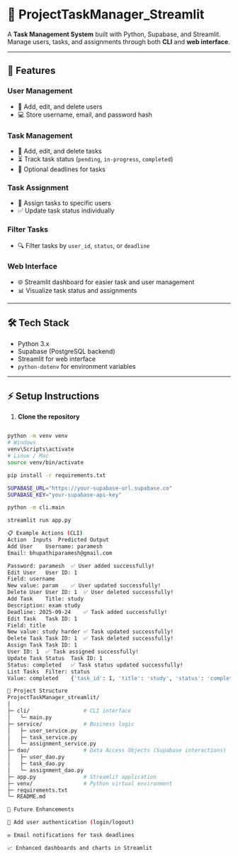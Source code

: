 # 📝 ProjectTaskManager_Streamlit

A **Task Management System** built with Python, Supabase, and Streamlit.  
Manage users, tasks, and assignments through both **CLI** and **web interface**.

---

## 🚀 Features

### **User Management**
- 👤 Add, edit, and delete users
- 💻 Store username, email, and password hash

### **Task Management**
- 📝 Add, edit, and delete tasks  
- ⏳ Track task status (`pending`, `in-progress`, `completed`)  
- 📅 Optional deadlines for tasks  

### **Task Assignment**
- 👥 Assign tasks to specific users  
- ✅ Update task status individually  

### **Filter Tasks**
- 🔍 Filter tasks by `user_id`, `status`, or `deadline`

### **Web Interface**
- 🌐 Streamlit dashboard for easier task and user management
- 📊 Visualize task status and assignments

---

## 🛠 Tech Stack

- Python 3.x
- Supabase (PostgreSQL backend)
- Streamlit for web interface
- `python-dotenv` for environment variables

---

## ⚡ Setup Instructions

1. **Clone the repository**
```bash

python -m venv venv
# Windows
venv\Scripts\activate
# Linux / Mac
source venv/bin/activate

pip install -r requirements.txt

SUPABASE_URL="https://your-supabase-url.supabase.co"
SUPABASE_KEY="your-supabase-api-key"

python -m cli.main

streamlit run app.py

📋 Example Actions (CLI)
Action	Inputs	Predicted Output
Add User	Username: paramesh
Email: bhupathiparamesh@gmail.com

Password: paramesh	✅ User added successfully!
Edit User	User ID: 1
Field: username
New value: param	✅ User updated successfully!
Delete User	User ID: 1	✅ User deleted successfully!
Add Task	Title: study
Description: exam study
Deadline: 2025-09-24	✅ Task added successfully!
Edit Task	Task ID: 1
Field: title
New value: study harder	✅ Task updated successfully!
Delete Task	Task ID: 1	✅ Task deleted successfully!
Assign Task	Task ID: 1
User ID: 1	✅ Task assigned successfully!
Update Task Status	Task ID: 1
Status: completed	✅ Task status updated successfully!
List Tasks	Filter: status
Value: completed	{'task_id': 1, 'title': 'study', 'status': 'completed', ...}

📂 Project Structure
ProjectTaskManager_streamlit/
│
├─ cli/                 # CLI interface
│   └─ main.py
├─ service/             # Business logic
│   ├─ user_service.py
│   ├─ task_service.py
│   └─ assignment_service.py
├─ dao/                 # Data Access Objects (Supabase interactions)
│   ├─ user_dao.py
│   ├─ task_dao.py
│   └─ assignment_dao.py
├─ app.py               # Streamlit application
├─ venv/                # Python virtual environment
├─ requirements.txt
└─ README.md

🌟 Future Enhancements

🔐 Add user authentication (login/logout)

✉️ Email notifications for task deadlines

📈 Enhanced dashboards and charts in Streamlit
